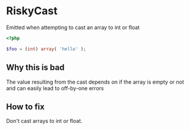 # RiskyCast

Emitted when attempting to cast an array to int or float

```php
<?php

$foo = (int) array( 'hello' );
```

## Why this is bad

The value resulting from the cast depends on if the array is empty or not and can easily lead to off-by-one errors

## How to fix

Don't cast arrays to int or float.
